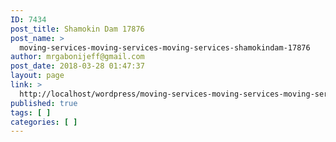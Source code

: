 ```yaml
---
ID: 7434
post_title: Shamokin Dam 17876
post_name: >
  moving-services-moving-services-moving-services-shamokindam-17876
author: mrgabonijeff@gmail.com
post_date: 2018-03-28 01:47:37
layout: page
link: >
  http://localhost/wordpress/moving-services-moving-services-moving-services-shamokindam-17876/
published: true
tags: [ ]
categories: [ ]
---
```

